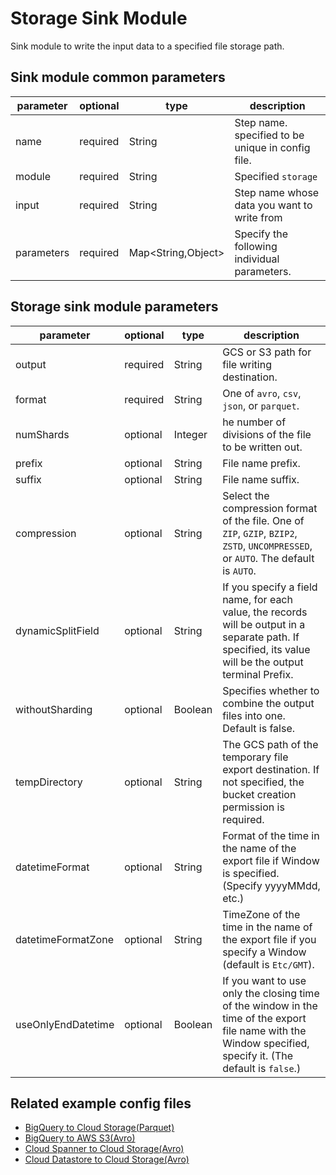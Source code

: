 # Storage Sink Module

Sink module to write the input data to a specified file storage path.

## Sink module common parameters

| parameter | optional | type | description |
| --- | --- | --- | --- |
| name | required | String | Step name. specified to be unique in config file. |
| module | required | String | Specified `storage` |
| input | required | String | Step name whose data you want to write from |
| parameters | required | Map<String,Object\> | Specify the following individual parameters. |

## Storage sink module parameters

| parameter | optional | type | description |
| --- | --- | --- | --- |
| output | required |  String | GCS or S3 path for file writing destination. |
| format | required | String | One of `avro`, `csv`, `json`, or `parquet`. |
| numShards | optional | Integer | he number of divisions of the file to be written out. |
| prefix | optional | String | File name prefix.|
| suffix | optional | String | File name suffix. |
| compression | optional | String | Select the compression format of the file. One of `ZIP`, `GZIP`, `BZIP2`, `ZSTD`, `UNCOMPRESSED`, or `AUTO`. The default is `AUTO`.|
| dynamicSplitField | optional | String | If you specify a field name, for each value, the records will be output in a separate path. If specified, its value will be the output terminal Prefix. |
| withoutSharding | optional | Boolean | Specifies whether to combine the output files into one. Default is false. |
| tempDirectory | optional | String | The GCS path of the temporary file export destination. If not specified, the bucket creation permission is required. |
| datetimeFormat | optional | String | Format of the time in the name of the export file if Window is specified. (Specify yyyyMMdd, etc.) |
| datetimeFormatZone | optional | String | TimeZone of the time in the name of the export file if you specify a Window (default is `Etc/GMT`). |
| useOnlyEndDatetime | optional | Boolean | If you want to use only the closing time of the window in the time of the export file name with the Window specified, specify it. (The default is `false`.)|

## Related example config files

* [BigQuery to Cloud Storage(Parquet)](../../../../examples/bigquery-to-parquet.json)
* [BigQuery to AWS S3(Avro)](../../../../examples/bigquery-to-aws-avro.json)
* [Cloud Spanner to Cloud Storage(Avro)](../../../../examples/spanner-to-avro.json)
* [Cloud Datastore to Cloud Storage(Avro)](../../../../examples/datastore-to-avro.json)
